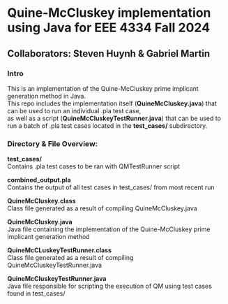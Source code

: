 # **Quine-McCluskey implementation using Java for EEE 4334 Fall 2024**  
## **Collaborators**: Steven Huynh & Gabriel Martin  
### **Intro**  
This is an implementation of the Quine-McCluskey prime implicant generation method in Java.  
This repo includes the implementation itself (**QuineMcCluskey.java**) that can be used to run an individual .pla test case,  
as well as a script (**QuineMcCluskeyTestRunner.java**) that can be used to run a batch of .pla test cases located in the **test_cases/** subdirectory.

### **Directory & File Overview**:  
**test_cases/**  
Contains .pla test cases to be ran with QMTestRunner script  

**combined_output.pla**  
Contains the output of all test cases in test_cases/ from most recent run  

**QuineMcCluskey.class**  
Class file generated as a result of compiling QuineMcCluskey.java  

**QuineMcCluskey.java**  
Java file containing the implementation of the Quine-McCluskey prime implicant generation method  

**QuineMcCLuskeyTestRunner.class**  
Class file generated as a result of compiling QuineMcCluskeyTestRunner.java  

**QuineMcCluskeyTestRunner.java**  
Java file responsible for scripting the execution of QM using test cases found in test_cases/  

